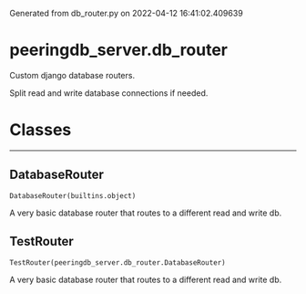 Generated from db_router.py on 2022-04-12 16:41:02.409639

# peeringdb_server.db_router

Custom django database routers.

Split read and write database connections if needed.

# Classes
---

## DatabaseRouter

```
DatabaseRouter(builtins.object)
```

A very basic database router that routes to a different
read and write db.


## TestRouter

```
TestRouter(peeringdb_server.db_router.DatabaseRouter)
```

A very basic database router that routes to a different
read and write db.

